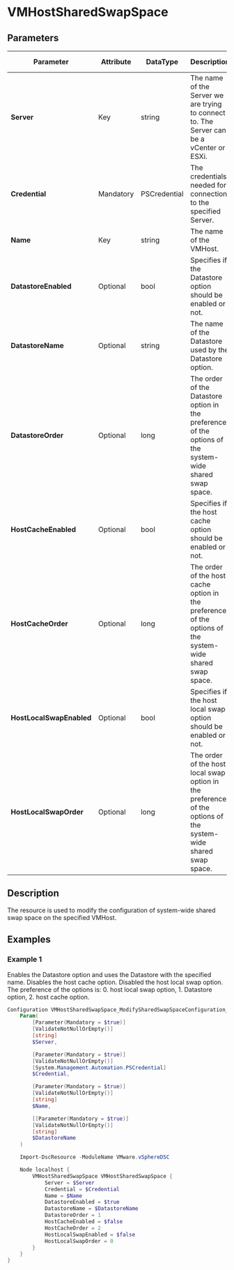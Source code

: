 # VMHostSharedSwapSpace

## Parameters

| Parameter | Attribute | DataType | Description | Allowed Values |
| --- | --- | --- | --- | --- |
| **Server** | Key | string | The name of the Server we are trying to connect to. The Server can be a vCenter or ESXi. ||
| **Credential** | Mandatory | PSCredential | The credentials needed for connection to the specified Server. ||
| **Name** | Key | string | The name of the VMHost. ||
| **DatastoreEnabled** | Optional | bool | Specifies if the Datastore option should be enabled or not. ||
| **DatastoreName** | Optional | string | The name of the Datastore used by the Datastore option. ||
| **DatastoreOrder** | Optional | long | The order of the Datastore option in the preference of the options of the system-wide shared swap space. ||
| **HostCacheEnabled** | Optional | bool | Specifies if the host cache option should be enabled or not. ||
| **HostCacheOrder** | Optional | long | The order of the host cache option in the preference of the options of the system-wide shared swap space. ||
| **HostLocalSwapEnabled** | Optional | bool | Specifies if the host local swap option should be enabled or not. ||
| **HostLocalSwapOrder** | Optional | long | The order of the host local swap option in the preference of the options of the system-wide shared swap space. ||

## Description

The resource is used to modify the configuration of system-wide shared swap space on the specified VMHost.

## Examples

### Example 1

Enables the Datastore option and uses the Datastore with the specified name. Disables the host cache option. Disabled the host local swap option. The preference of the options is: 0. host local swap option, 1. Datastore option, 2. host cache option.

```powershell
Configuration VMHostSharedSwapSpace_ModifySharedSwapSpaceConfiguration_Config {
    Param(
        [Parameter(Mandatory = $true)]
        [ValidateNotNullOrEmpty()]
        [string]
        $Server,

        [Parameter(Mandatory = $true)]
        [ValidateNotNullOrEmpty()]
        [System.Management.Automation.PSCredential]
        $Credential,

        [Parameter(Mandatory = $true)]
        [ValidateNotNullOrEmpty()]
        [string]
        $Name,

        [[Parameter(Mandatory = $true)]
        [ValidateNotNullOrEmpty()]
        [string]
        $DatastoreName
    )

    Import-DscResource -ModuleName VMware.vSphereDSC

    Node localhost {
        VMHostSharedSwapSpace VMHostSharedSwapSpace {
            Server = $Server
            Credential = $Credential
            Name = $Name
            DatastoreEnabled = $true
            DatastoreName = $DatastoreName
            DatastoreOrder = 1
            HostCacheEnabled = $false
            HostCacheOrder = 2
            HostLocalSwapEnabled = $false
            HostLocalSwapOrder = 0
        }
    }
}
```
